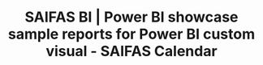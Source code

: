 ---
layout: default
permalink: /powerbi/custom-visuals/calendar/reports/
title: 'SAIFAS BI | Power BI showcase sample reports for Power BI custom visual - SAIFAS Calendar'
---